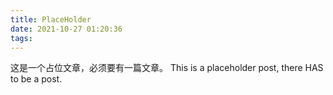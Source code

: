 ```yaml
---
title: PlaceHolder
date: 2021-10-27 01:20:36
tags:
---
```


这是一个占位文章，必须要有一篇文章。
This is a placeholder post, there HAS to be a post.
